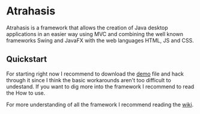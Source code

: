 # Atrahasis

Atrahasis is a framework that allows the creation of Java desktop applications in an easier way using MVC and combining the well known frameworks Swing and JavaFX with the web languages HTML, JS and CSS.

## Quickstart
For starting right now I recommend to download the [demo](https://drive.google.com/open?id=1ycUIJEUL38gEJzMvD4-m7SFnRydhNh9X) file and hack through it since I think the basic workarounds aren't too difficult to undestand. If you want to dig more into the framework I recommend to read the How to use.

For more understanding of all the framework I recommend reading the [wiki](https://github.com/AlexGPlay/Atrahasis/wiki).
